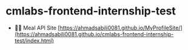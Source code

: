 # cmlabs-frontend-internship-test
- 👨‍💻 Meal API Site [https://ahmadsabili0081.github.io/MyProfileSite/](https://ahmadsabili0081.github.io/cmlabs-frontend-internship-test/index.html)
